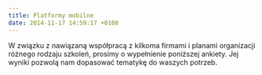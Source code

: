 ```yaml
---
title: Platformy mobilne
date: 2014-11-17 14:59:17 +0100
---
```

W związku z nawiązaną współpracą z kilkoma firmami i planami organizacji różnego rodzaju szkoleń, prosimy o wypełnienie poniższej ankiety. Jej wyniki pozwolą nam dopasować tematykę do waszych potrzeb.
